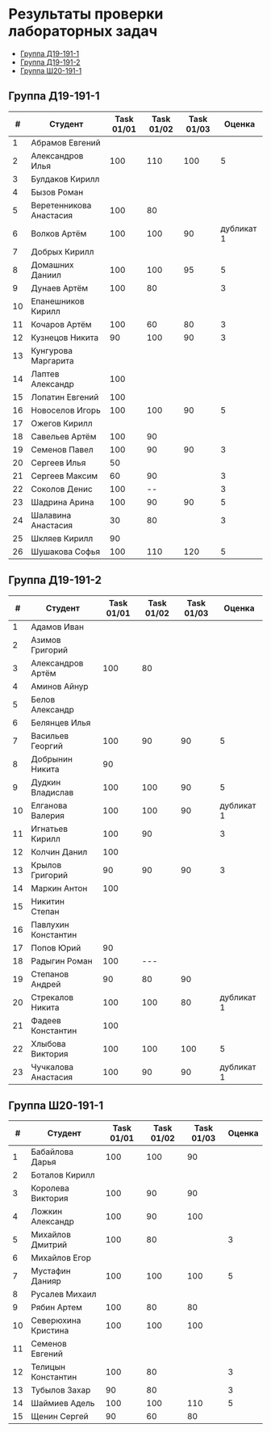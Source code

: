 # Результаты проверки лабораторных задач

<!--TOC-->
  - [Группа Д19-191-1](#-19-191-1)
  - [Группа Д19-191-2](#-19-191-2)
  - [Группа Ш20-191-1](#-20-191-1)
<!--/TOC-->

## Группа Д19-191-1
|#|Студент| Task 01/01 | Task 01/02 | Task 01/03 | Оценка |
|----|--|--|--|--|--|
|1|Абрамов Евгений||
|2|Александров Илья|100|110|100|5|
|3|Булдаков Кирилл|
|4|Бызов Роман|
|5|Веретенникова Анастасия|100|80|
|6|Волков Артём|100|100|90|дубликат 1|
|7|Добрых Кирилл|
|8|Домашних Даниил|100|100|95|5|
|9|Дунаев Артём|100|80||3|
|10|Епанешников Кирилл|
|11|Кочаров Артём|100|60|80|3|
|12|Кузнецов Никита|90|100|90|3|
|13|Кунгурова Маргарита|
|14|Лаптев Александр|100|
|15|Лопатин Евгений|100|
|16|Новоселов Игорь|100|100|90|5|
|17|Ожегов Кирилл|
|18|Савельев Артём|100|90|
|19|Семенов Павел|100|90|90|3|
|20|Сергеев Илья|50|
|21|Сергеев Максим|60|90||3|
|22|Соколов Денис|100|--||3|
|23|Шадрина Арина|100|90|90|5|
|24|Шалавина Анастасия|30|80||3|
|25|Шкляев Кирилл|90|
|26|Шушакова Софья|100|110|120|5|

## Группа Д19-191-2
|#|Студент| Task 01/01 | Task 01/02 | Task 01/03 | Оценка |
|----|--|--|--|--|--|
|1|Адамов Иван|
|2|Азимов Григорий|
|3|Александров Артём|100|80|
|4|Аминов Айнур|
|5|Белов Александр|
|6|Белянцев Илья|
|7|Васильев Георгий|100|90|90|5|
|8|Добрынин Никита|90|
|9|Дудкин Владислав|100|100|90|5|
|10|Елганова Валерия|100|100|90|дубликат 1|
|11|Игнатьев Кирилл|100|90||3|
|12|Колчин Данил|100|
|13|Крылов Григорий|90|90|90|3|
|14|Маркин Антон|100|
|15|Никитин Степан|
|16|Павлухин Константин|
|17|Попов Юрий|90|
|18|Радыгин Роман|100|---|
|19|Степанов Андрей|90|80|90|
|20|Стрекалов Никита|100|100|80|дубликат 1|
|21|Фадеев Константин|100|
|22|Хлыбова Виктория|100|100|100|5|
|23|Чучкалова Анастасия|100|90|90|дубликат 1|

## Группа Ш20-191-1
|#|Студент| Task 01/01 | Task 01/02 | Task 01/03 | Оценка |
|----|--|--|--|--|--|
|1|Бабайлова Дарья|100|100|90|
|2|Боталов Кирилл|
|3|Королева Виктория|100|90|90|
|4|Ложкин Александр|100|90|100|
|5|Михайлов Дмитрий|100|80||3|
|6|Михайлов Егор|
|7|Мустафин Данияр|100|100|100|5|
|8|Русалев Михаил|
|9|Рябин Артем|100|80|80|
|10|Северюхина Кристина|100|100|100|
|11|Семенов Евгений|
|12|Телицын Константин|100|80||3|
|13|Тубылов Захар|90|80||3|
|14|Шаймиев Адель|100|100|110|5|
|15|Щенин Сергей|90|60|80|
